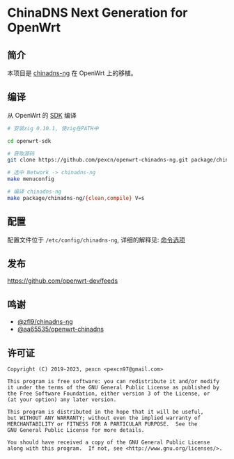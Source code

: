 # ChinaDNS Next Generation for OpenWrt

## 简介

本项目是 [chinadns-ng](https://github.com/zfl9/chinadns-ng) 在 OpenWrt 上的移植。

## 编译

从 OpenWrt 的 [SDK](https://openwrt.org/docs/guide-developer/obtain.firmware.sdk) 编译
```bash
# 安装zig 0.10.1, 使zig在PATH中

cd openwrt-sdk

# 获取源码
git clone https://github.com/pexcn/openwrt-chinadns-ng.git package/chinadns-ng

# 选中 Network -> chinadns-ng
make menuconfig

# 编译 chinadns-ng
make package/chinadns-ng/{clean,compile} V=s
```

## 配置

配置文件位于 `/etc/config/chinadns-ng`, 详细的解释见: [命令选项](https://github.com/zfl9/chinadns-ng#%E5%91%BD%E4%BB%A4%E9%80%89%E9%A1%B9)

## 发布

https://github.com/openwrt-dev/feeds

## 鸣谢

- [@zfl9/chinadns-ng](https://github.com/zfl9/chinadns-ng)
- [@aa65535/openwrt-chinadns](https://github.com/aa65535/openwrt-chinadns)

## 许可证

```
Copyright (C) 2019-2023, pexcn <pexcn97@gmail.com>

This program is free software: you can redistribute it and/or modify
it under the terms of the GNU General Public License as published by
the Free Software Foundation, either version 3 of the License, or
(at your option) any later version.

This program is distributed in the hope that it will be useful,
but WITHOUT ANY WARRANTY; without even the implied warranty of
MERCHANTABILITY or FITNESS FOR A PARTICULAR PURPOSE.  See the
GNU General Public License for more details.

You should have received a copy of the GNU General Public License
along with this program.  If not, see <http://www.gnu.org/licenses/>.
```
